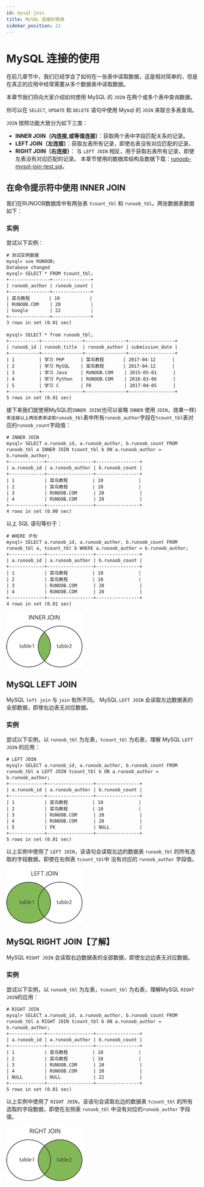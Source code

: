 ```yaml
---
id: mysql-join
title: MySQL 连接的使用
sidebar_position: 21
---
```


# MySQL 连接的使用

在前几章节中，我们已经学会了如何在一张表中读取数据，这是相对简单的，但是在真正的应用中经常需要从多个数据表中读取数据。

本章节我们将向大家介绍如何使用 MySQL 的 `JOIN` 在两个或多个表中查询数据。

你可以在 `SELECT`, `UPDATE` 和 `DELETE` 语句中使用 Mysql 的 `JOIN` 来联合多表查询。

`JOIN` 按照功能大致分为如下三类：

- **INNER JOIN（内连接,或等值连接）**：获取两个表中字段匹配关系的记录。
- **LEFT JOIN（左连接）**：获取左表所有记录，即使右表没有对应匹配的记录。
- **RIGHT JOIN（右连接）**： 与 `LEFT JOIN` 相反，用于获取右表所有记录，即使左表没有对应匹配的记录。
本章节使用的数据库结构及数据下载：[runoob-mysql-join-test.sql](https://static.runoob.com/download/runoob-mysql-join-test.sql)。

## 在命令提示符中使用 INNER JOIN
我们在RUNOOB数据库中有两张表 `tcount_tbl` 和 `runoob_tbl`。两张数据表数据如下：

### 实例
尝试以下实例：
```
# 测试实例数据
mysql> use RUNOOB;
Database changed
mysql> SELECT * FROM tcount_tbl;
+---------------+--------------+
| runoob_author | runoob_count |
+---------------+--------------+
| 菜鸟教程       | 10           |
| RUNOOB.COM    | 20           |
| Google        | 22           |
+---------------+--------------+
3 rows in set (0.01 sec)
 
mysql> SELECT * from runoob_tbl;
+-----------+---------------+---------------+-----------------+
| runoob_id | runoob_title  | runoob_author | submission_date |
+-----------+---------------+---------------+-----------------+
| 1         | 学习 PHP      | 菜鸟教程       | 2017-04-12      |
| 2         | 学习 MySQL    | 菜鸟教程       | 2017-04-12      |
| 3         | 学习 Java     | RUNOOB.COM    | 2015-05-01      |
| 4         | 学习 Python   | RUNOOB.COM    | 2016-03-06      |
| 5         | 学习 C        | FK            | 2017-04-05      |
+-----------+---------------+---------------+-----------------+
5 rows in set (0.01 sec)
```
接下来我们就使用MySQL的`INNER JOIN`(也可以省略 `INNER` 使用 `JOIN`，效果一样)`来连接以上两张表来读取runoob_tbl`表中所有`runoob_author`字段在`tcount_tbl`表对应的`runoob_count`字段值：
```
# INNER JOIN
mysql> SELECT a.runoob_id, a.runoob_author, b.runoob_count FROM runoob_tbl a INNER JOIN tcount_tbl b ON a.runoob_author = b.runoob_author;
+-------------+-----------------+----------------+
| a.runoob_id | a.runoob_author | b.runoob_count |
+-------------+-----------------+----------------+
| 1           | 菜鸟教程         | 10             |
| 2           | 菜鸟教程         | 10             |
| 3           | RUNOOB.COM      | 20             |
| 4           | RUNOOB.COM      | 20             |
+-------------+-----------------+----------------+
4 rows in set (0.00 sec)
```
以上 SQL 语句等价于：
```
# WHERE 子句
mysql> SELECT a.runoob_id, a.runoob_author, b.runoob_count FROM runoob_tbl a, tcount_tbl b WHERE a.runoob_author = b.runoob_author;
+-------------+-----------------+----------------+
| a.runoob_id | a.runoob_author | b.runoob_count |
+-------------+-----------------+----------------+
| 1           | 菜鸟教程         | 10             |
| 2           | 菜鸟教程         | 10             |
| 3           | RUNOOB.COM      | 20             |
| 4           | RUNOOB.COM      | 20             |
+-------------+-----------------+----------------+
4 rows in set (0.01 sec)
```

![MySQL INNER JOIN](/img/img_innerjoin.gif)
## MySQL LEFT JOIN
MySQL `left join` 与 `join` 有所不同。 MySQL `LEFT JOIN` 会读取左边数据表的全部数据，即使右边表无对应数据。

### 实例
尝试以下实例，以 `runoob_tbl` 为左表，`tcount_tbl` 为右表，理解 MySQL `LEFT JOIN` 的应用：
```
# LEFT JOIN
mysql> SELECT a.runoob_id, a.runoob_author, b.runoob_count FROM runoob_tbl a LEFT JOIN tcount_tbl b ON a.runoob_author = b.runoob_author;
+-------------+-----------------+----------------+
| a.runoob_id | a.runoob_author | b.runoob_count |
+-------------+-----------------+----------------+
| 1           | 菜鸟教程         | 10             |
| 2           | 菜鸟教程         | 10             |
| 3           | RUNOOB.COM      | 20             |
| 4           | RUNOOB.COM      | 20             |
| 5           | FK              | NULL           |
+-------------+-----------------+----------------+
5 rows in set (0.01 sec)
```
以上实例中使用了 `LEFT JOIN`，该语句会读取左边的数据表 `runoob_tbl` 的所有选取的字段数据，即使在右侧表 `tcount_tbl`中 没有对应的 `runoob_author` 字段值。


![MySQL LEFT JOIN](/img/img_leftjoin.gif)

## MySQL RIGHT JOIN【了解】
MySQL `RIGHT JOIN` 会读取右边数据表的全部数据，即使左边边表无对应数据。

### 实例
尝试以下实例，以 `runoob_tbl` 为左表，`tcount_tbl` 为右表，理解MySQL `RIGHT JOIN`的应用：
```
# RIGHT JOIN
mysql> SELECT a.runoob_id, a.runoob_author, b.runoob_count FROM runoob_tbl a RIGHT JOIN tcount_tbl b ON a.runoob_author = b.runoob_author;
+-------------+-----------------+----------------+
| a.runoob_id | a.runoob_author | b.runoob_count |
+-------------+-----------------+----------------+
| 1           | 菜鸟教程         | 10             |
| 2           | 菜鸟教程         | 10             |
| 3           | RUNOOB.COM      | 20             |
| 4           | RUNOOB.COM      | 20             |
| NULL        | NULL            | 22             |
+-------------+-----------------+----------------+
5 rows in set (0.01 sec)
```
以上实例中使用了 `RIGHT JOIN`，该语句会读取右边的数据表 `tcount_tbl` 的所有选取的字段数据，即使在左侧表 `runoob_tbl` 中没有对应的`runoob_author` 字段值。

![MySQL RIGHT JOIN](/img/img_rightjoin.gif)
